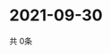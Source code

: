 # 2021-09-30
  共 0条

  <!-- BEGIN -->
  <!-- 最后更新时间Thu Sep 30 2021 19:02:29 GMT+0000 (Coordinated Universal Time) -->
  
  <!-- END -->
  
  